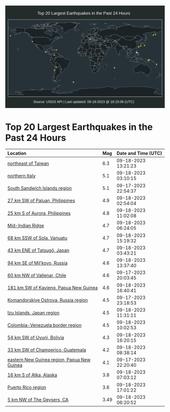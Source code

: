 ![Map](./map.png)

# Top 20 Largest Earthquakes in the Past 24 Hours

| Location | Mag | Date and Time (UTC) |
|:---|:---|:---|
| [northeast of Taiwan](https://earthquake.usgs.gov/earthquakes/eventpage/us7000kwg2) | 6.3 | 09-18-2023 13:21:23 |
| [northern Italy](https://earthquake.usgs.gov/earthquakes/eventpage/us7000kwdw) | 5.1 | 09-18-2023 03:10:15 |
| [South Sandwich Islands region](https://earthquake.usgs.gov/earthquakes/eventpage/us7000kwd8) | 5.1 | 09-17-2023 22:54:37 |
| [27 km SW of Paluan, Philippines](https://earthquake.usgs.gov/earthquakes/eventpage/us7000kwdu) | 4.9 | 09-18-2023 02:54:04 |
| [25 km S of Aurora, Philippines](https://earthquake.usgs.gov/earthquakes/eventpage/us7000kwfj) | 4.8 | 09-18-2023 11:02:08 |
| [Mid-Indian Ridge](https://earthquake.usgs.gov/earthquakes/eventpage/us7000kwet) | 4.7 | 09-18-2023 06:24:05 |
| [68 km SSW of Sola, Vanuatu](https://earthquake.usgs.gov/earthquakes/eventpage/us7000kwgq) | 4.7 | 09-18-2023 15:19:32 |
| [43 km ENE of Tatsugō, Japan](https://earthquake.usgs.gov/earthquakes/eventpage/us7000kwe2) | 4.7 | 09-18-2023 03:43:21 |
| [94 km SE of Mil’kovo, Russia](https://earthquake.usgs.gov/earthquakes/eventpage/us7000kwg6) | 4.6 | 09-18-2023 13:37:40 |
| [60 km NW of Vallenar, Chile](https://earthquake.usgs.gov/earthquakes/eventpage/us7000kwcl) | 4.6 | 09-17-2023 20:03:45 |
| [181 km SW of Kavieng, Papua New Guinea](https://earthquake.usgs.gov/earthquakes/eventpage/us7000kwhr) | 4.6 | 09-18-2023 16:40:41 |
| [Komandorskiye Ostrova, Russia region](https://earthquake.usgs.gov/earthquakes/eventpage/us7000kwdc) | 4.5 | 09-17-2023 23:18:53 |
| [Izu Islands, Japan region](https://earthquake.usgs.gov/earthquakes/eventpage/us7000kwfn) | 4.5 | 09-18-2023 11:31:11 |
| [Colombia-Venezuela border region](https://earthquake.usgs.gov/earthquakes/eventpage/us7000kwfd) | 4.5 | 09-18-2023 10:02:53 |
| [54 km SW of Uyuni, Bolivia](https://earthquake.usgs.gov/earthquakes/eventpage/us7000kwhl) | 4.3 | 09-18-2023 16:20:15 |
| [33 km SW of Champerico, Guatemala](https://earthquake.usgs.gov/earthquakes/eventpage/us7000kwf2) | 4.2 | 09-18-2023 08:38:14 |
| [eastern New Guinea region, Papua New Guinea](https://earthquake.usgs.gov/earthquakes/eventpage/us7000kwd3) | 4.1 | 09-17-2023 22:20:40 |
| [16 km S of Atka, Alaska](https://earthquake.usgs.gov/earthquakes/eventpage/ak023bzrgaft) | 3.8 | 09-18-2023 07:03:12 |
| [Puerto Rico region](https://earthquake.usgs.gov/earthquakes/eventpage/pr2023261000) | 3.6 | 09-18-2023 17:01:22 |
| [5 km NW of The Geysers, CA](https://earthquake.usgs.gov/earthquakes/eventpage/nc73938186) | 3.49 | 09-18-2023 06:20:52 |
